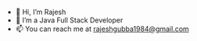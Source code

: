 - 👋 Hi, I’m Rajesh
- 👀 I’m a Java Full Stack Developer
- 📫 You can reach me at rajeshgubba1984@gmail.com

<!---
rajeshgubba1984/rajeshgubba1984 is a ✨ special ✨ repository because its `README.md` (this file) appears on your GitHub profile.
You can click the Preview link to take a look at your changes.
--->
